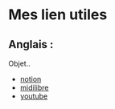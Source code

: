 # Mes lien  utiles

## Anglais :

Objet..

- [notion](https://onlymore.notion.site/Object-presentation-7140d022aa4b4b77bd7595bf2da38c12)
- [midilibre](https://www.midilibre.fr/2018/02/15/l-instant-wtf-les-robots-skieurs-de-coree-du-sud,1628800.php)
- [youtube](https://www.youtube.com/watch?v=-mZR-92zRCI)
